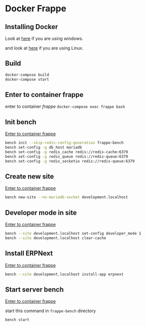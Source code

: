 # Docker Frappe
## Installing Docker
Look at [here](https://docs.docker.com/desktop/install/windows-install/) if you are using windows.

and look at [here](https://docs.docker.com/engine/install/) if you are using Linux.
## Build
```bash
docker-compose build
docker-compose start
```
## Enter to container frappe
enter to container _frappe_ `docker-compose exec frappe bash`
## Init bench
[Enter to container frappe](#enter-to-container-frappe)
```bash
bench init --skip-redis-config-generation frappe-bench
bench set-config -g db_host mariadb
bench set-config -g redis_cache redis://redis-cache:6379
bench set-config -g redis_queue redis://redis-queue:6379
bench set-config -g redis_socketio redis://redis-queue:6379
```
## Create new site
[Enter to container frappe](#enter-to-container-frappe)
```bash
bench new-site --no-mariadb-socket development.localhost
```
## Developer mode in site
[Enter to container frappe](#enter-to-container-frappe)
```bash
bench --site development.localhost set-config developer_mode 1
bench --site development.localhost clear-cache
```
## Install ERPNext
[Enter to container frappe](#enter-to-container-frappe)
```bash
bench --site development.localhost install-app erpnext
```
## Start server bench
[Enter to container frappe](#enter-to-container-frappe)

start this command in `frappe-bench` directory
```bash
bench start
```
